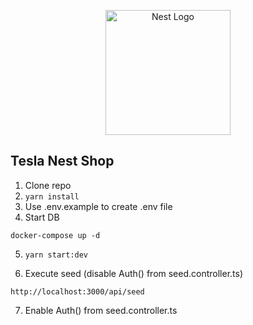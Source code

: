 <p align="center">
  <a href="http://nestjs.com/" target="blank"><img src="https://nestjs.com/img/logo-small.svg" width="200" alt="Nest Logo" /></a>
</p>

## Tesla Nest Shop

1. Clone repo
2. `yarn install`
3. Use .env.example to create .env file
4. Start DB

```
docker-compose up -d
```

5. `yarn start:dev`

6. Execute seed (disable Auth() from seed.controller.ts)

```
http://localhost:3000/api/seed
```

7. Enable Auth() from seed.controller.ts
